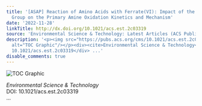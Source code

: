 ```yaml
---
title: '[ASAP] Reaction of Amino Acids with Ferrate(VI): Impact of the Carboxylic
  Group on the Primary Amine Oxidation Kinetics and Mechanism'
date: '2022-11-28'
linkTitle: http://dx.doi.org/10.1021/acs.est.2c03319
source: 'Environmental Science & Technology: Latest Articles (ACS Publications)'
description: '<p><img src="https://pubs.acs.org/cms/10.1021/acs.est.2c03319/asset/images/medium/es2c03319_0008.gif"
  alt="TOC Graphic"/></p><div><cite>Environmental Science & Technology</cite></div><div>DOI:
  10.1021/acs.est.2c03319</div> ...'
disable_comments: true
---
```

<p><img src="https://pubs.acs.org/cms/10.1021/acs.est.2c03319/asset/images/medium/es2c03319_0008.gif" alt="TOC Graphic"/></p><div><cite>Environmental Science & Technology</cite></div><div>DOI: 10.1021/acs.est.2c03319</div> ...